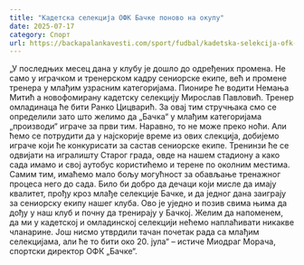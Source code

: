 ```yaml
---
title: "Кадетска селекција ОФК Бачке поново на окупу"
date: 2025-07-17
category: Спорт
url: https://backapalankavesti.com/sport/fudbal/kadetska-selekcija-ofk-backe-ponovo-na-okupu/
---
```


„У последњих месец дана у клубу је дошло до одређених промена. Не само у играчком и тренерском кадру сениорске екипе, већ и промене тренера у млађим узрасним категоријама. Пионире ће водити Немања Митић а новофомирану кадетску селекцију Мирослав Павловић. Тренер омладинаца ће бити Ранко Цицварић. За овај тим стручњака смо се определили зато што желимо да „Бачка“ у млађим категоријама „производи“ играче за први тим. Наравно, то не може преко ноћи. Али ћемо се потрудити да у најскорије време из ових слекција, добијемо играче који ће конкурисати за састав сениорске екипе. Тренинзи ће се одвијати на игралишту Старог града, овде на нашем стадиону а како сада имамо и свој аутобус користићемо и терене по околним местима. Самим тим, имаћемо мало бољу могућност за обављање тренажног процеса него до сада. Било би добро да дечаци који мисле да имају квалитет, прођу кроз млађе селекције Бачке, и да једног дана заиграју за сениорску екипу нашег клуба. Ово је уједно и позив свима њима да дођу у наш клуб и почну да тренирају у Бачкој. Желим да напоменем, да ми у кадетској и омладинској селекцији нећемо наплаћивати никакве чланарине. Још нисмо утврдили тачан почетак рада са млађим сeлекцијама, али ће то бити око 20. јула“ – истиче Миодраг Морача, спортски директор ОФК „Бачке“.
